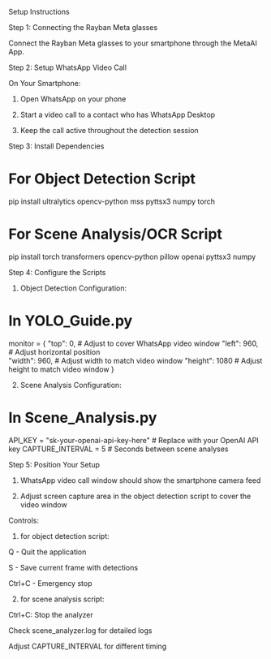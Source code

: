 Setup Instructions

Step 1: Connecting the Rayban Meta glasses

Connect the Rayban Meta glasses to your smartphone through the MetaAI App.

Step 2: Setup WhatsApp Video Call

On Your Smartphone:

1. Open WhatsApp on your phone

2. Start a video call to a contact who has WhatsApp Desktop

3. Keep the call active throughout the detection session

Step 3: Install Dependencies

# For Object Detection Script
pip install ultralytics opencv-python mss pyttsx3 numpy torch

# For Scene Analysis/OCR Script  
pip install torch transformers opencv-python pillow openai pyttsx3 numpy

Step 4: Configure the Scripts

1. Object Detection Configuration:

# In YOLO_Guide.py
monitor = {
    "top": 0,           # Adjust to cover WhatsApp video window
    "left": 960,        # Adjust horizontal position  
    "width": 960,       # Adjust width to match video window
    "height": 1080      # Adjust height to match video window
}

2. Scene Analysis Configuration:

# In Scene_Analysis.py
API_KEY = "sk-your-openai-api-key-here"  # Replace with your OpenAI API key
CAPTURE_INTERVAL = 5  # Seconds between scene analyses


Step 5: Position Your Setup

1. WhatsApp video call window should show the smartphone camera feed

2. Adjust screen capture area in the object detection script to cover the video window


Controls:

1. for object detection script:

Q - Quit the application

S - Save current frame with detections

Ctrl+C - Emergency stop

2. for scene analysis script: 

Ctrl+C: Stop the analyzer

Check scene_analyzer.log for detailed logs

Adjust CAPTURE_INTERVAL for different timing